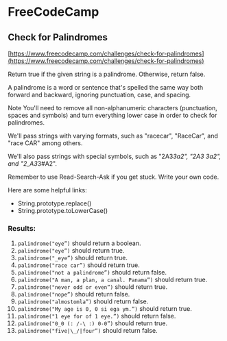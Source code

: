 # FreeCodeCamp
## Check for Palindromes 

[https://www.freecodecamp.com/challenges/check-for-palindromes](https://www.freecodecamp.com/challenges/check-for-palindromes)

Return true if the given string is a palindrome. Otherwise, return false.

A palindrome is a word or sentence that's spelled the same way both forward and backward, ignoring punctuation, case, and spacing.

Note
You'll need to remove all non-alphanumeric characters (punctuation, spaces and symbols) and turn everything lower case in order to check for palindromes.

We'll pass strings with varying formats, such as "racecar", "RaceCar", and "race CAR" among others.

We'll also pass strings with special symbols, such as "2A3*3a2", "2A3 3a2", and "2_A3*3#A2".

Remember to use Read-Search-Ask if you get stuck. Write your own code.

Here are some helpful links:

* String.prototype.replace()
* String.prototype.toLowerCase()

### Results:
1. `palindrome("eye”)` should return a boolean.
2. `palindrome("eye”)` should return true.
3. `palindrome("_eye”)` should return true.
4. `palindrome("race car”)` should return true.
5. `palindrome("not a palindrome”)` should return false.
6. `palindrome("A man, a plan, a canal. Panama”)` should return true.
7. `palindrome("never odd or even”)` should return true.
8. `palindrome("nope”)` should return false.
9. `palindrome("almostomla”)` should return false.
10. `palindrome("My age is 0, 0 si ega ym.”)` should return true.
11. `palindrome("1 eye for of 1 eye.”)` should return false.
12. `palindrome("0_0 (: /-\ :) 0-0”)` should return true.
13. `palindrome("five|\_/|four”)` should return false.